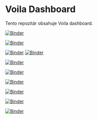 # Voila Dashboard

Tento repozitár obsahuje Voila dashboard.

[![Binder](https://mybinder.org/badge_logo.svg)](https://mybinder.org/v2/git/https%3A%2F%2Fgithub.com%2Ffulekset%2Fvoila-dashboard/main?labpath=https%3A%2F%2Fgithub.com%2Ffulekset%2Fvoila-dashboard%2Fblob%2Fmain%2Fpriklad.ipynb)

[![Binder](https://mybinder.org/badge_logo.svg)](https://mybinder.org/v2/git/https%3A%2F%2Fgithub.com%2Ffulekset%2Fvoila-dashboard/main?labpath=https%3A%2F%2Fgithub.com%2Ffulekset%2Fvoila-dashboard%2Fblob%2Fmain%2Ftest.ipynb?voila-debug)

[![Binder](https://mybinder.org/badge_logo.svg)](https://mybinder.org/v2/git/https%3A%2F%2Fgithub.com%2Ffulekset%2Fvoila-dashboard/main?labpath=https%3A%2F%2Fgithub.com%2Ffulekset%2Fvoila-dashboard%2Fblob%2Fmain%2Fpath%2520of%2520the%2520curve.ipynb)
[![Binder](https://mybinder.org/badge_logo.svg)](https://mybinder.org/v2/git/https%3A%2F%2Fgithub.com%2Ffulekset%2Fvoila-dashboard/main?labpath=https%3A%2F%2Fgithub.com%2Ffulekset%2Fvoila-dashboard%2Fblob%2Fmain%2FIRWS_LINE_BOX_CHART.ipynb)

[![Binder](https://mybinder.org/badge_logo.svg)](https://mybinder.org/v2/git/https%3A%2F%2Fgithub.com%2Ffulekset%2Fvoila-dashboard/main?labpath=https%3A%2F%2Fgithub.com%2Ffulekset%2Fvoila-dashboard%2Fblob%2Fmain%2FPRIEMER_KGM_KGS.ipynb)

[![Binder](https://mybinder.org/badge_logo.svg)](https://mybinder.org/v2/git/https%3A%2F%2Fgithub.com%2Ffulekset%2Fvoila-dashboard/main?labpath=https%3A%2F%2Fgithub.com%2Ffulekset%2Fvoila-dashboard%2Fblob%2Fmain%2FIRWS_BOX_PLOT%2520Y_PRG_AP.ipynb)

[![Binder](https://mybinder.org/badge_logo.svg)](https://mybinder.org/v2/git/https%3A%2F%2Fgithub.com%2Ffulekset%2Fvoila-dashboard/main?labpath=https%3A%2F%2Fgithub.com%2Ffulekset%2Fvoila-dashboard%2Fblob%2Fmain%2FIRWS_BOX_PLOT%2520Y_PRG_AP_2.ipynb)

[![Binder](https://mybinder.org/badge_logo.svg)](https://mybinder.org/v2/git/https%3A%2F%2Fgithub.com%2Ffulekset%2Fvoila-dashboard/main?labpath=TESLA.xlsx)

[![Binder](https://mybinder.org/badge_logo.svg)](https://mybinder.org/v2/git/https%3A%2F%2Fgithub.com%2Ffulekset%2Fvoila-dashboard/main?labpath=Indexy.ipynb)

[![Binder](https://mybinder.org/badge_logo.svg)](https://mybinder.org/v2/git/https%3A%2F%2Fgithub.com%2Ffulekset%2Fvoila-dashboard/main?labpath=MLBEVO_F-608161_DATA.ipynb)
